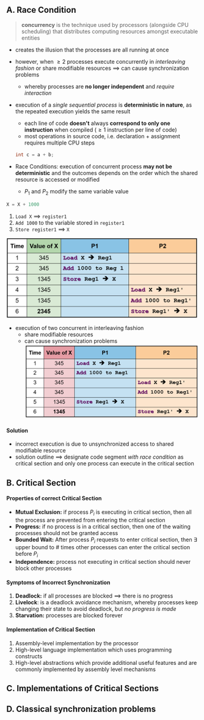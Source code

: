 ## A. Race Condition
> **concurrency** is the technique used by processors (alongside CPU scheduling) that distributes computing resources amongst executable entities
- creates the illusion that the processes are all running at once

- however, when $\geq 2$ processes execute concurrently in *interleaving fashion* or share modifiable resources $\implies$ can cause synchronization problems
	- whereby processes are **no longer independent** and *require interaction*

- execution of a *single sequential process* is **deterministic in nature**, as the repeated execution yields the same result
	- each line of code **doesn't** always **correspond to only one instruction** when compiled ($\geq 1$ instruction per line of code)
	- most operations in source code, i.e. declaration $+$ assignment requires multiple CPU steps
	```c
	int c = a + b;
	```

- Race Conditions: execution of concurrent process **may not be deterministic** and the outcomes depends on the order which the shared resource is accessed or modified
	- $P_1$ and $P_2$ modify the same variable value

```c
X = X + 1000
```
1. `Load X` $\implies$ `register1`
2. `Add 1000` to the variable stored in `register1`
3. `Store register1` $\implies$ `X`

![sequential-execution](../assets/sequential-execution.png)

- execution of two concurrent in interleaving fashion
	- share modifiable resources
	- can cause synchronization problems
![race-condition](../assets/race-condition.png)
#### Solution
- incorrect execution is due to unsynchronized access to shared modifiable resource
- solution outline $\implies$ designate code segment *with race condition* as critical section and only one process can execute in the critical section
## B. Critical Section
#### Properties of correct Critical Section
- **Mutual Exclusion:** if process $P_i$ is executing in critical section, then all the process are prevented from entering the critical section
- **Progress:** if no process is in a critical section, then one of the waiting processes should not be granted access
- **Bounded Wait:** After process $P_i$ requests to enter critical section, then $\exists$ upper bound to \# times other processes can enter the critical section before $P_i$
- **Independence:** process not executing in critical section should never block other processes

#### Symptoms of Incorrect Synchronization
1. **Deadlock:** if all processes are blocked $\implies$ there is no progress
2. **Livelock**: is a deadlock avoidance mechanism, whereby processes keep changing their state to avoid deadlock, but *no progress is made*
3. **Starvation:** processes are blocked forever

#### Implementation of Critical Section
1. Assembly-level implementation by the processor
2. High-level language implementation which uses programming constructs
3. High-level abstractions which provide additional useful features and are commonly implemented by assembly level mechanisms
## C. Implementations of Critical Sections

## D. Classical synchronization problems
